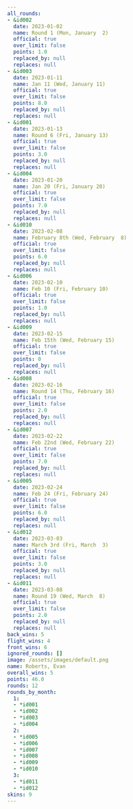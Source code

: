 ```yaml
---
all_rounds:
- &id002
  date: 2023-01-02
  name: Round 1 (Mon, January  2)
  official: true
  over_limit: false
  points: 1.0
  replaced_by: null
  replaces: null
- &id003
  date: 2023-01-11
  name: Jan 11 (Wed, January 11)
  official: true
  over_limit: false
  points: 8.0
  replaced_by: null
  replaces: null
- &id001
  date: 2023-01-13
  name: Round 6 (Fri, January 13)
  official: true
  over_limit: false
  points: 3.0
  replaced_by: null
  replaces: null
- &id004
  date: 2023-01-20
  name: Jan 20 (Fri, January 20)
  official: true
  over_limit: false
  points: 7.0
  replaced_by: null
  replaces: null
- &id010
  date: 2023-02-08
  name: February 8th (Wed, February  8)
  official: true
  over_limit: false
  points: 6.0
  replaced_by: null
  replaces: null
- &id006
  date: 2023-02-10
  name: Feb 10 (Fri, February 10)
  official: true
  over_limit: false
  points: 1.0
  replaced_by: null
  replaces: null
- &id009
  date: 2023-02-15
  name: Feb 15th (Wed, February 15)
  official: true
  over_limit: false
  points: 0
  replaced_by: null
  replaces: null
- &id008
  date: 2023-02-16
  name: Round 14 (Thu, February 16)
  official: true
  over_limit: false
  points: 2.0
  replaced_by: null
  replaces: null
- &id007
  date: 2023-02-22
  name: Feb 22nd (Wed, February 22)
  official: true
  over_limit: false
  points: 7.0
  replaced_by: null
  replaces: null
- &id005
  date: 2023-02-24
  name: Feb 24 (Fri, February 24)
  official: true
  over_limit: false
  points: 6.0
  replaced_by: null
  replaces: null
- &id012
  date: 2023-03-03
  name: March 3rd (Fri, March  3)
  official: true
  over_limit: false
  points: 3.0
  replaced_by: null
  replaces: null
- &id011
  date: 2023-03-08
  name: Round 19 (Wed, March  8)
  official: true
  over_limit: false
  points: 2.0
  replaced_by: null
  replaces: null
back_wins: 5
flight_wins: 4
front_wins: 6
ignored_rounds: []
image: /assets/images/default.png
name: Roberts, Evan
overall_wins: 5
points: 46.0
rounds: 12
rounds_by_month:
  1:
  - *id001
  - *id002
  - *id003
  - *id004
  2:
  - *id005
  - *id006
  - *id007
  - *id008
  - *id009
  - *id010
  3:
  - *id011
  - *id012
skins: 9
---
```

